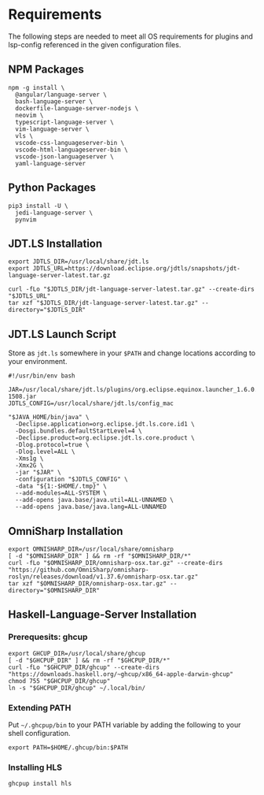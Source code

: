 # Requirements

The following steps are needed to meet all OS requirements for plugins and
lsp-config referenced in the given configuration files.

## NPM Packages

```
npm -g install \
  @angular/language-server \
  bash-language-server \
  dockerfile-language-server-nodejs \
  neovim \
  typescript-language-server \
  vim-language-server \
  vls \
  vscode-css-languageserver-bin \
  vscode-html-languageserver-bin \
  vscode-json-languageserver \
  yaml-language-server
```

## Python Packages

```
pip3 install -U \
  jedi-language-server \
  pynvim
```

## JDT.LS Installation

```
export JDTLS_DIR=/usr/local/share/jdt.ls
export JDTLS_URL=https://download.eclipse.org/jdtls/snapshots/jdt-language-server-latest.tar.gz

curl -fLo "$JDTLS_DIR/jdt-language-server-latest.tar.gz" --create-dirs "$JDTLS_URL"
tar xzf "$JDTLS_DIR/jdt-language-server-latest.tar.gz" --directory="$JDTLS_DIR"
```

## JDT.LS Launch Script

Store as `jdt.ls` somewhere in your `$PATH` and change locations according to
your environment.

```
#!/usr/bin/env bash

JAR=/usr/local/share/jdt.ls/plugins/org.eclipse.equinox.launcher_1.6.0.v20200915-1508.jar
JDTLS_CONFIG=/usr/local/share/jdt.ls/config_mac

"$JAVA_HOME/bin/java" \
  -Declipse.application=org.eclipse.jdt.ls.core.id1 \
  -Dosgi.bundles.defaultStartLevel=4 \
  -Declipse.product=org.eclipse.jdt.ls.core.product \
  -Dlog.protocol=true \
  -Dlog.level=ALL \
  -Xms1g \
  -Xmx2G \
  -jar "$JAR" \
  -configuration "$JDTLS_CONFIG" \
  -data "${1:-$HOME/.tmp}" \
  --add-modules=ALL-SYSTEM \
  --add-opens java.base/java.util=ALL-UNNAMED \
  --add-opens java.base/java.lang=ALL-UNNAMED
```

## OmniSharp Installation

```
export OMNISHARP_DIR=/usr/local/share/omnisharp
[ -d "$OMNISHARP_DIR" ] && rm -rf "$OMNISHARP_DIR/*"
curl -fLo "$OMNISHARP_DIR/omnisharp-osx.tar.gz" --create-dirs "https://github.com/OmniSharp/omnisharp-roslyn/releases/download/v1.37.6/omnisharp-osx.tar.gz"
tar xzf "$OMNISHARP_DIR/omnisharp-osx.tar.gz" --directory="$OMNISHARP_DIR"
```

## Haskell-Language-Server Installation

### Prerequesits: ghcup

```
export GHCUP_DIR=/usr/local/share/ghcup
[ -d "$GHCPUP_DIR" ] && rm -rf "$GHCPUP_DIR/*"
curl -fLo "$GHCPUP_DIR/ghcup" --create-dirs "https://downloads.haskell.org/~ghcup/x86_64-apple-darwin-ghcup"
chmod 755 "$GHCPUP_DIR/ghcup"
ln -s "$GHCPUP_DIR/ghcup" ~/.local/bin/
```

### Extending PATH

Put `~/.ghcpup/bin` to your PATH variable by adding the following to your shell
configuration.

```
export PATH=$HOME/.ghcup/bin:$PATH
```

### Installing HLS

```
ghcpup install hls
```

